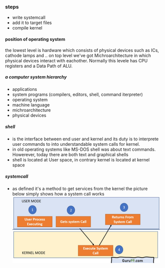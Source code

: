 ### steps
- write systemcall
- add it to target files
- compile kernel

#### position of operating system
the lowest level is hardware which consists of physical devices such as ICs, cathode lamps and ..
on top level we've got Michroarchitecture in which physical devices interact with eachother. Normally this levele has CPU registers and a Data Path of ALU.

##### a computer system hierarchy
- applications
- system programs (compilers, editors, shell, command iterpreter)
- operating system
- machine language
- michroarchitecture
- physical devices

##### shell
- is the interface between end user and kernel and its duty is to interprete user commands to into understandable system calls for kernel.
- in old operating systems like MS-DOS shell was about text commands. Howerever, today there are both text and graphical shells
- shell is located at User space, in contrary kernel is located at kernel space

##### systemcall
- as defined it's a method to get services from the kernel
the picture below simply shows how a system call works
![](https://github.com/v-nafiseh/Kernel/blob/main/syscall.JPG)








